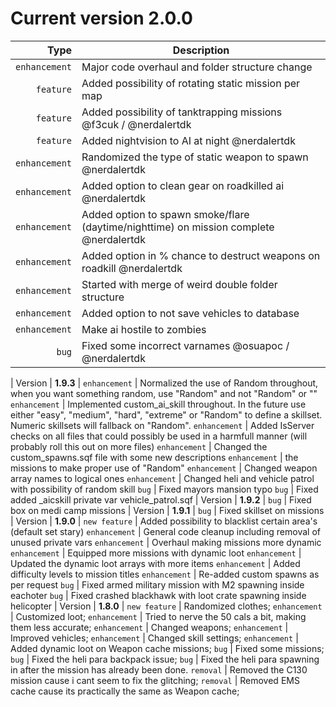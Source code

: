 # Current version 2.0.0

Type | Description
------------: | -------------
`enhancement` | Major code overhaul and folder structure change
`feature` | Added possibility of rotating static mission per map
`feature` | Added possibility of tanktrapping missions @f3cuk / @nerdalertdk
`feature` | Added nightvision to AI at night @nerdalertdk
`enhancement` | Randomized the type of static weapon to spawn @nerdalertdk
`enhancement` | Added option to clean gear on roadkilled ai @nerdalertdk
`enhancement` | Added option to spawn smoke/flare (daytime/nighttime) on mission complete @nerdalertdk
`enhancement` | Added option in % chance to destruct weapons on roadkill @nerdalertdk
`enhancement` | Started with merge of weird double folder structure
`enhancement` | Added option to not save vehicles to database
`enhancement` | Make ai hostile to zombies
`bug` | Fixed some incorrect varnames @osuapoc / @nerdalertdk
 | 
Version | **1.9.3**
 | 
`enhancement` | Normalized the use of Random throughout, when you want something random, use "Random" and not "Random" or ""
`enhancement` | Implemented custom_ai_skill throughout. In the future use either "easy", "medium", "hard", "extreme" or "Random" to define a skillset. Numeric skillsets will fallback on "Random".
`enhancement` | Added IsServer checks on all files that could possibly be used in a harmfull manner (will probably roll this out on more files)
`enhancement` | Changed the custom_spawns.sqf file with some new descriptions
`enhancement` | the missions to make proper use of "Random"
`enhancement` | Changed weapon array names to logical ones
`enhancement` | Changed heli and vehicle patrol with possibility of random skill
`bug` | Fixed mayors mansion typo
`bug` | Fixed added _aicskill private var vehicle_patrol.sqf
 | 
Version | **1.9.2**
 | 
`bug` | Fixed box on medi camp missions
 | 
Version | **1.9.1**
 | 
`bug` | Fixed skillset on missions
 | 
Version | **1.9.0**
 | 
`new feature` | Added possibility to blacklist certain area's (default set stary)
`enhancement` | General code cleanup including removal of unused private vars
`enhancement` | Overhaul making missions more dynamic
`enhancement` | Equipped more missions with dynamic loot
`enhancement` | Updated the dynamic loot arrays with more items
`enhancement` | Added difficulty levels to mission titles
`enhancement` | Re-added custom spawns as per request
`bug` | Fixed armed military mission with M2 spawning inside eachoter
`bug` | Fixed crashed blackhawk with loot crate spawning inside helicopter
 | 
Version | **1.8.0**
 | 
`new feature` | Randomized clothes;
`enhancement` | Customized loot;
`enhancement` | Tried to nerve the 50 cals a bit, making them less accurate;
`enhancement` | Changed weapons;
`enhancement` | Improved vehicles;
`enhancement` | Changed skill settings;
`enhancement` | Added dynamic loot on Weapon cache missions;
`bug` | Fixed some missions;
`bug` | Fixed the heli para backpack issue;
`bug` | Fixed the heli para spawning in after the mission has already been done.
`removal` | Removed the C130 mission cause i cant seem to fix the glitching;
`removal` | Removed EMS cache cause its practically the same as Weapon cache;
